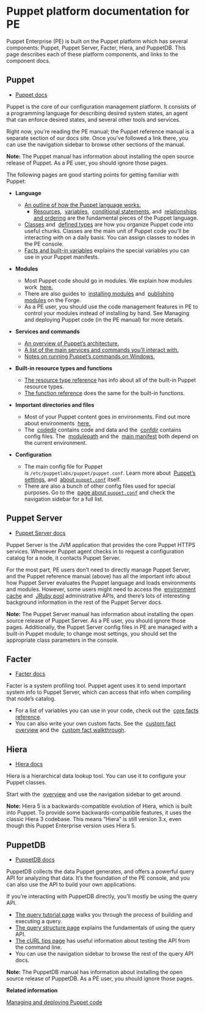 # Puppet platform documentation for PE

Puppet Enterprise \(PE\) is built on the Puppet platform which has several components: Puppet, Puppet Server, Facter, Hiera, and PuppetDB. This page describes each of these platform components, and links to the component docs.

## Puppet

-   [Puppet docs](https://puppet.com/docs/puppet/6.0/)


Puppet is the core of our configuration management platform. It consists of a programming language for describing desired system states, an agent that can enforce desired states, and several other tools and services.

Right now, you’re reading the PE manual; the Puppet reference manual is a separate section of our docs site. Once you’ve followed a link there, you can use the navigation sidebar to browse other sections of the manual.

**Note:** The Puppet manual has information about installing the open source release of Puppet. As a PE user, you should ignore those pages.

The following pages are good starting points for getting familiar with Puppet:

-   **Language**

    -   [An outline of how the Puppet language works.](https://puppet.com/docs/puppet/6.0/lang_summary.html)
        -   [Resources](https://puppet.com/docs/puppet/6.0/lang_resources.html),  [variables](https://puppet.com/docs/puppet/6.0/lang_variables.html),  [conditional statements](https://puppet.com/docs/puppet/6.0/lang_conditional.html), and  [relationships and ordering](https://puppet.com/docs/puppet/6.0/lang_relationships.html) are the fundamental pieces of the Puppet language.
    -   [Classes](https://puppet.com/docs/puppet/6.0/lang_classes.html) and  [defined types](https://puppet.com/docs/puppet/6.0/lang_defined_types.html) are how you organize Puppet code into useful chunks. Classes are the main unit of Puppet code you’ll be interacting with on a daily basis. You can assign classes to nodes in the PE console.
    -   [Facts and built-in variables](https://puppet.com/docs/puppet/6.0/lang_facts_and_builtin_vars.html) explains the special variables you can use in your Puppet manifests.
-   **Modules**

    -   Most Puppet code should go in modules. We explain how modules work  [here.](https://puppet.com/docs/puppet/6.0/modules_fundamentals.html)
    -   There are also guides to  [installing modules](https://puppet.com/docs/puppet/6.0/modules_installing.html) and  [publishing modules](https://puppet.com/docs/puppet/6.0/modules_publishing.html) on the Forge.
    -   As a PE user, you should use the code management features in PE to control your modules instead of installing by hand. See Managing and deploying Puppet code \(in the PE manual\) for more details.
-   **Services and commands**

    -   [An overview of Puppet’s architecture.](https://puppet.com/docs/puppet/6.0/architecture.html)
    -   [A list of the main services and commands you’ll interact with.](https://puppet.com/docs/puppet/6.0/services_commands.html)
    -   [Notes on running Puppet’s commands on Windows.](https://puppet.com/docs/puppet/6.0/services_commands_windows.html)
-   **Built-in resource types and functions**

    -   [The resource type reference](https://puppet.com/docs/puppet/6.0/type.html) has info about all of the built-in Puppet resource types.
    -   [The function reference](https://puppet.com/docs/puppet/6.0/function.html) does the same for the built-in functions.
-   **Important directories and files**

    -   Most of your Puppet content goes in environments. Find out more about environments  [here.](https://puppet.com/docs/puppet/6.0/environments.html)
    -   The  [codedir](https://puppet.com/docs/puppet/6.0/dirs_codedir.html) contains code and data and the  [confdir](https://puppet.com/docs/puppet/6.0/dirs_confdir.html) contains config files. The  [modulepath](https://puppet.com/docs/puppet/6.0/dirs_modulepath.html) and the  [main manifest](https://puppet.com/docs/puppet/6.0/dirs_manifest.html) both depend on the current environment.
-   **Configuration**

    -   The main config file for Puppet is `/etc/puppetlabs/puppet/puppet.conf`. Learn more about  [Puppet’s settings](https://puppet.com/docs/puppet/6.0/config_about_settings.html), and  [about `puppet.conf`](https://puppet.com/docs/puppet/6.0/config_file_main.html) itself.
    -   There are also a bunch of other config files used for special purposes. Go to the  [page about `puppet.conf`](https://puppet.com/docs/puppet/6.0/config_file_main.html) and check the navigation sidebar for a full list.

## Puppet Server

-   [Puppet Server docs](https://puppet.com/docs/puppetserver/6.0/)

Puppet Server is the JVM application that provides the core Puppet HTTPS services. Whenever Puppet agent checks in to request a configuration catalog for a node, it contacts Puppet Server.

For the most part, PE users don’t need to directly manage Puppet Server, and the Puppet reference manual \(above\) has all the important info about how Puppet Server evaluates the Puppet language and loads environments and modules. However, some users might need to access the  [environment cache](https://puppet.com/docs/puppetserver/6.0/admin-api/v1/environment-cache.html) and  [JRuby pool](https://puppet.com/docs/puppetserver/6.0/admin-api/v1/jruby-pool.html) administrative APIs, and there’s lots of interesting background information in the rest of the Puppet Server docs.

**Note:** The Puppet Server manual has information about installing the open source release of Puppet Server. As a PE user, you should ignore those pages. Additionally, the Puppet Server config files in PE are managed with a built-in Puppet module; to change most settings, you should set the appropriate class parameters in the console.

## Facter

-   [Facter docs](https://puppet.com/docs/facter/3.12/)

Facter is a system profiling tool. Puppet agent uses it to send important system info to Puppet Server, which can access that info when compiling that node’s catalog.

-   For a list of variables you can use in your code, check out the  [core facts reference](https://puppet.com/docs/facter/3.12/core_facts.html).
-   You can also write your own custom facts. See the  [custom fact overview](https://puppet.com/docs/facter/3.12/fact_overview.html) and the  [custom fact walkthrough](https://puppet.com/docs/facter/3.12/custom_facts.html).

## Hiera

-   [Hiera docs](https://puppet.com/docs/puppet/6.0/hiera_intro.html)

Hiera is a hierarchical data lookup tool. You can use it to configure your Puppet classes.

Start with the  [overview](https://puppet.com/docs/puppet/6.0/hiera_intro.html) and use the navigation sidebar to get around.

**Note:** Hiera 5 is a backwards-compatible evolution of Hiera, which is built into Puppet. To provide some backwards-compatible features, it uses the classic Hiera 3 codebase. This means “Hiera” is still version 3.x, even though this Puppet Enterprise version uses Hiera 5.

## PuppetDB

-   [PuppetDB docs](https://puppet.com/docs/puppetdb/6.0/)

PuppetDB collects the data Puppet generates, and offers a powerful query API for analyzing that data. It’s the foundation of the PE console, and you can also use the API to build your own applications.

If you’re interacting with PuppetDB directly, you’ll mostly be using the query API.

-   [The query tutorial page](https://puppet.com/docs/puppetdb/6.0/api/query/tutorial.html) walks you through the process of building and executing a query.
-   [The query structure page](https://puppet.com/docs/puppetdb/6.0/api/query/v4/query.html) explains the fundamentals of using the query API.
-   [The cURL tips page](https://puppet.com/docs/puppetdb/6.0/api/query/curl.html) has useful information about testing the API from the command line.
-   You can use the navigation sidebar to browse the rest of the query API docs.

**Note:** The PuppetDB manual has information about installing the open source release of PuppetDB. As a PE user, you should ignore those pages.

**Related information**  


[Managing and deploying Puppet code](managing_puppet_code.md)

